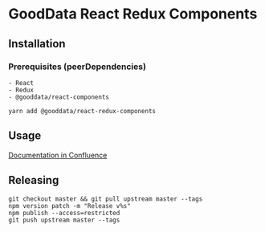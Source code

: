 # GoodData React Redux Components

## Installation

### Prerequisites (peerDependencies)
    - React
    - Redux
    - @gooddata/react-components

```
yarn add @gooddata/react-redux-components
```

## Usage
[Documentation in Confluence](https://confluence.intgdc.com/display/VS/React+Components)

## Releasing
```
git checkout master && git pull upstream master --tags
npm version patch -m "Release v%s"
npm publish --access=restricted
git push upstream master --tags
```

